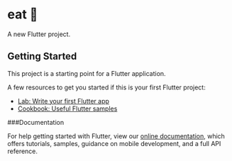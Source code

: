# eat 🌮

A new Flutter project.

## Getting Started

This project is a starting point for a Flutter application.

A few resources to get you started if this is your first Flutter project:

- [Lab: Write your first Flutter app](https://flutter.dev/docs/get-started/codelab)
- [Cookbook: Useful Flutter samples](https://flutter.dev/docs/cookbook)

###Documentation

For help getting started with Flutter, view our
[online documentation](https://flutter.dev/docs), which offers tutorials,
samples, guidance on mobile development, and a full API reference.
